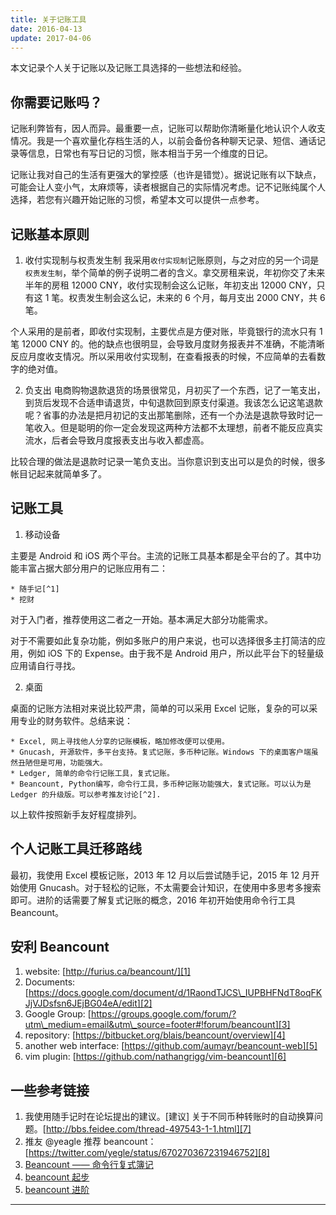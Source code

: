 ```yaml
---
title: 关于记账工具
date: 2016-04-13
update: 2017-04-06
---
```


本文记录个人关于记账以及记账工具选择的一些想法和经验。

## 你需要记账吗？

记账利弊皆有，因人而异。最重要一点，记账可以帮助你清晰量化地认识个人收支情况。我是一个喜欢量化存档生活的人，以前会备份各种聊天记录、短信、通话记录等信息，日常也有写日记的习惯，账本相当于另一个维度的日记。

记账让我对自己的生活有更强大的掌控感（也许是错觉）。据说记账有以下缺点，可能会让人变小气，太麻烦等，读者根据自己的实际情况考虑。记不记账纯属个人选择，若您有兴趣开始记账的习惯，希望本文可以提供一点参考。

## 记账基本原则
1. 收付实现制与权责发生制
我采用`收付实现制`记账原则，与之对应的另一个词是`权责发生制`，举个简单的例子说明二者的含义。拿交房租来说，年初你交了未来半年的房租 12000 CNY，收付实现制会这么记账，年初支出 12000 CNY，只有这 1 笔。权责发生制会这么记，未来的 6 个月，每月支出 2000 CNY，共 6 笔。

个人采用的是前者，即收付实现制，主要优点是方便对账，毕竟银行的流水只有 1 笔 12000 CNY 的。他的缺点也很明显，会导致月度财务报表并不准确，不能清晰反应月度收支情况。所以采用收付实现制，在查看报表的时候，不应简单的去看数字的绝对值。

2. 负支出
电商购物退款退货的场景很常见，月初买了一个东西，记了一笔支出，到货后发现不合适申请退货，中旬退款回到原支付渠道。我该怎么记这笔退款呢？省事的办法是把月初记的支出那笔删除，还有一个办法是退款导致时记一笔收入。但是聪明的你一定会发现这两种方法都不太理想，前者不能反应真实流水，后者会导致月度报表支出与收入都虚高。

比较合理的做法是退款时记录一笔负支出。当你意识到支出可以是负的时候，很多帐目记起来就简单多了。

## 记账工具

1. 移动设备

主要是 Android 和 iOS 两个平台。主流的记账工具基本都是全平台的了。其中功能丰富占据大部分用户的记账应用有二：

	* 随手记[^1]
	* 挖财

对于入门者，推荐使用这二者之一开始。基本满足大部分功能需求。

对于不需要如此复杂功能，例如多账户的用户来说，也可以选择很多主打简洁的应用，例如 iOS 下的 Expense。由于我不是 Android 用户，所以此平台下的轻量级应用请自行寻找。

2. 桌面

桌面的记账方法相对来说比较严肃，简单的可以采用 Excel 记账，复杂的可以采用专业的财务软件。总结来说：

	* Excel, 网上寻找他人分享的记账模板，略加修改便可以使用。
	* Gnucash, 开源软件，多平台支持。复式记账，多币种记账。Windows 下的桌面客户端虽然丑陋但是可用，功能强大。
	* Ledger, 简单的命令行记账工具，复式记账。
	* Beancount, Python编写，命令行工具，多币种记账功能强大，复式记账。可以认为是 Ledger 的升级版。可以参考推友讨论[^2].

以上软件按照新手友好程度排列。

## 个人记账工具迁移路线

最初，我使用 Excel 模板记账，2013 年 12 月以后尝试随手记，2015 年 12 月开始使用 Gnucash。对于轻松的记账，不太需要会计知识，在使用中多思考多搜索即可。进阶的话需要了解复式记账的概念，2016 年初开始使用命令行工具 Beancount。

## 安利 Beancount
1. website: [http://furius.ca/beancount/][1]
2. Documents: [https://docs.google.com/document/d/1RaondTJCS\_IUPBHFNdT8oqFKJjVJDsfsn6JEjBG04eA/edit][2]
3. Google Group: [https://groups.google.com/forum/?utm\_medium=email&utm\_source=footer#!forum/beancount][3]
4. repository: [https://bitbucket.org/blais/beancount/overview][4]
5. another web interface: [https://github.com/aumayr/beancount-web][5]
6. vim plugin: [https://github.com/nathangrigg/vim-beancount][6]

## 一些参考链接
1. 我使用随手记时在论坛提出的建议。[建议] 关于不同币种转账时的自动换算问题。[http://bbs.feidee.com/thread-497543-1-1.html][7]
2. 推友 @yeagle 推荐 beancount：[https://twitter.com/yegle/status/670270367231946752][8]
3. [Beancount —— 命令行复式簿记][9]
4. [beancount 起步][10]
5. [beancount 进阶][11]
---
[1]:	http://furius.ca/beancount/
[2]:	https://docs.google.com/document/d/1RaondTJCS_IUPBHFNdT8oqFKJjVJDsfsn6JEjBG04eA/edit
[3]:	https://groups.google.com/forum/?utm_medium=email&utm_source=footer#!forum/beancount
[4]:	https://bitbucket.org/blais/beancount/overview
[5]:	https://github.com/aumayr/beancount-web
[6]:	https://github.com/nathangrigg/vim-beancount
[7]:	http://bbs.feidee.com/thread-497543-1-1.html
[8]:	https://twitter.com/yegle/status/670270367231946752
[9]:	https://wzyboy.im/post/1063.html
[10]:	http://morefreeze.github.io/2016/10/beancount-thinking.html
[11]:	http://morefreeze.github.io/2016/10/beancount-advance.html
